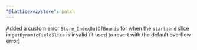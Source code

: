 ```yaml
---
"@latticexyz/store": patch
---
```


Added a custom error `Store_IndexOutOfBounds` for when the `start:end` slice in `getDynamicFieldSlice` is invalid (it used to revert with the default overflow error)
